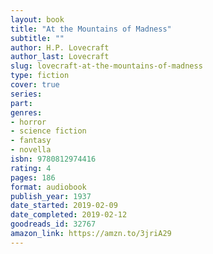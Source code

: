 ```yaml
---
layout: book
title: "At the Mountains of Madness"
subtitle: ""
author: H.P. Lovecraft
author_last: Lovecraft
slug: lovecraft-at-the-mountains-of-madness
type: fiction
cover: true
series: 
part: 
genres:
- horror
- science fiction
- fantasy
- novella
isbn: 9780812974416
rating: 4
pages: 186
format: audiobook
publish_year: 1937
date_started: 2019-02-09
date_completed: 2019-02-12
goodreads_id: 32767
amazon_link: https://amzn.to/3jriA29
---
```

